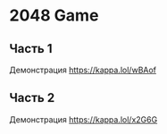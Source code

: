# 2048 Game

## Часть 1
Демонстрация https://kappa.lol/wBAof

## Часть 2
Демонстрация https://kappa.lol/x2G6G